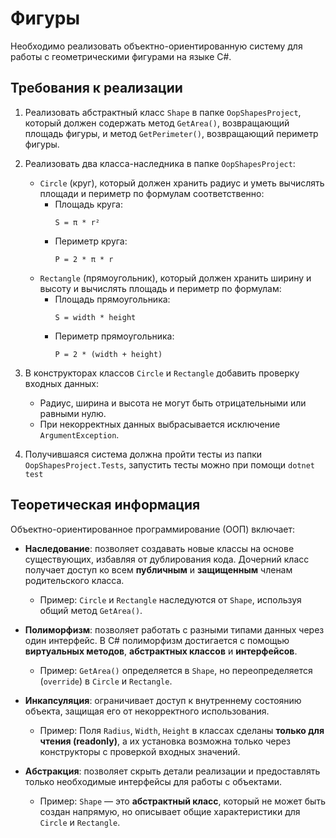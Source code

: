 # Фигуры
Необходимо реализовать объектно-ориентированную систему для работы с геометрическими фигурами на языке C#.

## Требования к реализации

1. Реализовать абстрактный класс `Shape` в папке `OopShapesProject`, который должен содержать метод `GetArea()`, возвращающий площадь фигуры, и метод `GetPerimeter()`, возвращающий периметр фигуры.

2. Реализовать два класса-наследника в папке `OopShapesProject`:
    * `Circle` (круг), который должен хранить радиус и уметь вычислять площади и периметр по формулам соответственно:
      * Площадь круга: 
          ```
          S = π * r²
          ```
      * Периметр круга:
          ```
          P = 2 * π * r
          ```
    * `Rectangle` (прямоугольник), который должен хранить ширину и высоту и вычислять площадь и периметр по формулам:
      * Площадь прямоугольника:
          ```
          S = width * height
          ```
      * Периметр прямоугольника:
          ```
          P = 2 * (width + height)
          ```

3. В конструкторах классов `Circle` и `Rectangle` добавить проверку входных данных:
    * Радиус, ширина и высота не могут быть отрицательными или равными нулю.
    * При некорректных данных выбрасывается исключение `ArgumentException`.
4. Получившаяся система должна пройти тесты из папки `OopShapesProject.Tests`, запустить тесты можно при помощи `dotnet test`

## Теоретическая информация

Объектно-ориентированное программирование (ООП) включает:

- **Наследование**: позволяет создавать новые классы на основе существующих, избавляя от дублирования кода. Дочерний класс получает доступ ко всем **публичным** и **защищенным** членам родительского класса.
    - Пример: `Circle` и `Rectangle` наследуются от `Shape`, используя общий метод `GetArea()`.

- **Полиморфизм**: позволяет работать с разными типами данных через один интерфейс. В C# полиморфизм достигается с помощью **виртуальных методов**, **абстрактных классов** и **интерфейсов**.
    - Пример: `GetArea()` определяется в `Shape`, но переопределяется (`override`) в `Circle` и `Rectangle`.

- **Инкапсуляция**: ограничивает доступ к внутреннему состоянию объекта, защищая его от некорректного использования.
    - Пример: Поля `Radius`, `Width`, `Height` в классах сделаны **только для чтения (readonly)**, а их установка возможна только через конструкторы с проверкой входных значений.

- **Абстракция**: позволяет скрыть детали реализации и предоставлять только необходимые интерфейсы для работы с объектами.
    - Пример: `Shape` — это **абстрактный класс**, который не может быть создан напрямую, но описывает общие характеристики для `Circle` и `Rectangle`.